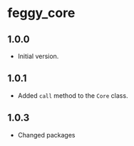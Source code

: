 # feggy_core

## 1.0.0

- Initial version.

## 1.0.1

- Added `call` method to the `Core` class.

## 1.0.3

- Changed packages
